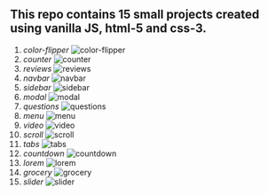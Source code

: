 ## This repo contains 15 small projects created using vanilla JS, html-5 and css-3.
1. *color-flipper*
![color-flipper](./img/color-flipper.png)
1. *counter*
![counter](./img/counter.png)
1. *reviews*
![reviews](./img/reviews.png)
1. *navbar*
![navbar](./img/navbar.png)
1. *sidebar*
![sidebar](./img/sidebar.png)
1. *modal*
![modal](./img/modal.png)
1. *questions*
![questions](./img/questions.png)
1. *menu*
![menu](./img/menu.png)
1. *video*
![video](./img/video.png)
1. *scroll*
![scroll](./img/scroll.png)
1. *tabs*
![tabs](./img/tabs.png)
1. *countdown*
![countdown](./img/countdown.png)
1. *lorem*
![lorem](./img/lorem.png)
1. *grocery*
![grocery](./img/grocery.png)
1. *slider*
![slider](./img/slider.png)
